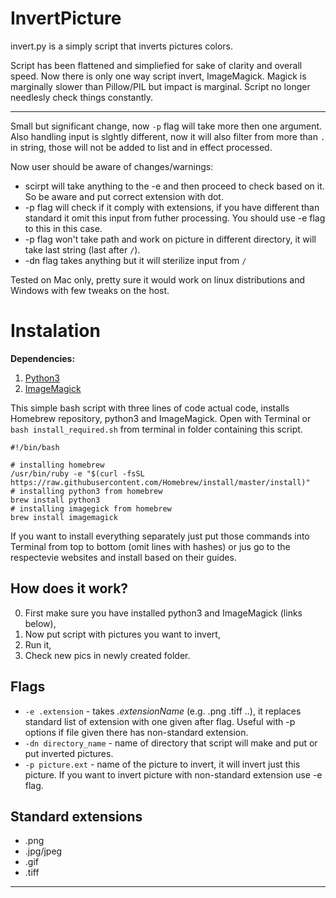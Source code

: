 # InvertPicture
invert.py is a simply script that inverts pictures colors.

Script has been flattened and simpliefied for sake of clarity and overall speed. Now there is only one way script invert, ImageMagick. Magick is marginally slower than Pillow/PIL but impact is marginal. Script no longer needlesly check things constantly.

---

Small but significant change, now ```-p``` flag will take more then one argument. Also handling input is slghtly different, now it will also filter from more than ```.``` in string, those will not be added to list and in effect processed.

Now user should be aware of changes/warnings:
* scirpt will take anything to the -e and then proceed to check based on it. So be aware and put correct extension with dot.
* -p flag will check if it comply with extensions, if you have different than standard it omit this input from futher processing. You should use -e flag to this in this case.
* -p flag won't take path and work on picture in different directory, it will take last string (last after ```/```).
* -dn flag takes anything but it will sterilize input from ```/```

Tested on Mac only, pretty sure it would work on linux distributions and Windows with few tweaks on the host.

# Instalation

**Dependencies:**
1. [Python3](https://www.python.org)
2. [ImageMagick](https://imagemagick.org/index.php)

This simple bash script with three lines of code actual code, installs Homebrew repository, python3 and ImageMagick.
Open with Terminal or ```bash install_required.sh``` from terminal in folder containing this script.
```
#!/bin/bash

# installing homebrew
/usr/bin/ruby -e "$(curl -fsSL https://raw.githubusercontent.com/Homebrew/install/master/install)"
# installing python3 from homebrew
brew install python3
# installing imagegick from homebrew
brew install imagemagick
```
If you want to install everything separately just put those commands into Terminal from top to bottom (omit lines with hashes) or jus go to the respectevie websites and install based on their guides.

## How does it work?
0. First make sure you have installed python3 and ImageMagick (links below),
1. Now put script with pictures you want to invert,
2. Run it,
3. Check new pics in newly created folder.

## Flags
* ```-e .extension``` - takes *.extensionName* (e.g. .png .tiff ..), it replaces standard list of extension with one given after flag. Useful with -p options if file given there has non-standard extension.
* ```-dn directory_name``` - name of directory that script will make and put or put inverted pictures.
* ```-p picture.ext``` - name of the picture to invert, it will invert just this picture. If you want to invert picture with non-standard extension use -e flag.

## Standard extensions
- .png
- .jpg/jpeg
- .gif
- .tiff

---

